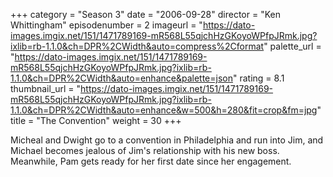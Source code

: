 +++
category = "Season 3"
date = "2006-09-28"
director = "Ken Whittingham"
episodenumber = 2
imageurl = "https://dato-images.imgix.net/151/1471789169-mR568L55qjchHzGKoyoWPfpJRmk.jpg?ixlib=rb-1.1.0&ch=DPR%2CWidth&auto=compress%2Cformat"
palette_url = "https://dato-images.imgix.net/151/1471789169-mR568L55qjchHzGKoyoWPfpJRmk.jpg?ixlib=rb-1.1.0&ch=DPR%2CWidth&auto=enhance&palette=json"
rating = 8.1
thumbnail_url = "https://dato-images.imgix.net/151/1471789169-mR568L55qjchHzGKoyoWPfpJRmk.jpg?ixlib=rb-1.1.0&ch=DPR%2CWidth&auto=enhance&w=500&h=280&fit=crop&fm=jpg"
title = "The Convention"
weight = 30
+++

Micheal and Dwight go to a convention in Philadelphia and run into Jim, and Michael becomes jealous of Jim's relationship with his new boss. Meanwhile, Pam gets ready for her first date since her engagement.